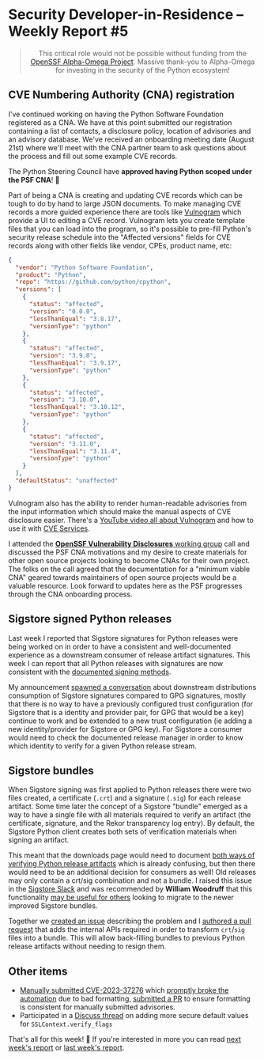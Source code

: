# Security Developer-in-Residence – Weekly Report #5

<blockquote>
  <center>This critical role would not be possible without funding from the <a href="https://alpha-omega.dev">OpenSSF Alpha-Omega Project</a>.
  Massive thank-you to Alpha-Omega for investing in the security of the Python ecosystem!</center>
</blockquote>

## CVE Numbering Authority (CNA) registration

I've continued working on having the Python Software Foundation registered as a CNA. We have at this
point submitted our registration containing a list of contacts, a disclosure policy, location of
advisories and an advisory database. We've received an onboarding meeting date (August 21st) where
we'll meet with the CNA partner team to ask questions about the process and fill out some example CVE records.

The Python Steering Council have **approved having Python scoped under the PSF CNA**! 🥳

Part of being a CNA is creating and updating CVE records which can be tough to do by hand to large JSON documents.
To make managing CVE records a more guided experience there are tools like [Vulnogram](https://github.com/Vulnogram/Vulnogram)
which provide a UI to editing a CVE record. Vulnogram lets you create template files that you can load into
the program, so it's possible to pre-fill Python's security release schedule into the "Affected versions"
fields for CVE records along with other fields like vendor, CPEs, product name, etc:

```json
{
  "vendor": "Python Software Foundation",
  "product": "Python",
  "repo": "https://github.com/python/cpython",
  "versions": [
    {
      "status": "affected",
      "version": "0.0.0",
      "lessThanEqual": "3.8.17",
      "versionType": "python"
    },
    {
      "status": "affected",
      "version": "3.9.0",
      "lessThanEqual": "3.9.17",
      "versionType": "python"
    },
    {
      "status": "affected",
      "version": "3.10.0",
      "lessThanEqual": "3.10.12",
      "versionType": "python"
    },
    {
      "status": "affected",
      "version": "3.11.0",
      "lessThanEqual": "3.11.4",
      "versionType": "python"
    }
  ],
  "defaultStatus": "unaffected"
}
```

Vulnogram also has the ability to render human-readable advisories from the input information which should make the manual
aspects of CVE disclosure easier. There's a [YouTube video all about Vulnogram](https://www.youtube.com/watch?v=o3V-fmQpC0o)
and how to use it with [CVE Services](https://www.cve.org/AllResources/CveServices).

I attended the [**OpenSSF Vulnerability Disclosures** working group](https://github.com/ossf/wg-vulnerability-disclosures)
call and discussed the PSF CNA motivations and my desire to create materials for other open source projects looking to become CNAs for their own project.
The folks on the call agreed that the documentation for a "minimum viable CNA" geared towards maintainers of open source projects would be
a valuable resource. Look forward to updates here as the PSF progresses through the CNA onboarding process.

## Sigstore signed Python releases

Last week I reported that Sigstore signatures for Python releases were being worked on in order to have a consistent
and well-documented experience as a downstream consumer of release artifact signatures. This week I can report that
all Python releases with signatures are now consistent with the [documented signing methods](https://www.python.org/download/sigstore).

My announcement [spawned a conversation](https://fosstodon.org/@sethmlarson/110781155153378648) about downstream distributions consumption of Sigstore signatures
compared to GPG signatures, mostly that there is no way to have a previously configured trust configuration (for Sigstore that is a identity and provider pair,
for GPG that would be a key) continue to work and be extended to a new trust configuration (ie adding a new identity/provider for Sigstore or GPG key).
For Sigstore a consumer would need to check the documented release manager in order to know which identity to verify for a given Python release stream.

## Sigstore bundles

When Sigstore signing was first applied to Python releases there were two files created, a certificate (`.crt`) and a signature (`.sig`)
for each release artifact. Some time later the concept of a Sigstore "bundle" emerged as a way to have a single file with all materials
required to verify an artifact (the certificate, signature, and the Rekor transparency log entry). By default, the Sigstore Python client
creates both sets of verification materials when signing an artifact.

This meant that the downloads page would need to document [both ways of verifying Python release artifacts](https://github.com/python/pythondotorg/issues/2285)
which is already confusing, but then there would need to be an additional decision for consumers as well! Old releases may only contain a crt/sig combination
and not a bundle. I raised this issue in the [Sigstore Slack](https://www.sigstore.dev/community) and was recommended by **William Woodruff** that this
functionality [may be useful for others](https://github.com/sigstore/sigstore-python/issues/718#issuecomment-1654048226) looking to migrate to the newer improved Sigstore bundles.

Together we [created an issue](https://github.com/sigstore/sigstore-python/issues/718) describing the problem and I [authored a pull request](https://github.com/sigstore/sigstore-python/pull/719) that adds the internal APIs
required in order to transform `crt`/`sig` files into a bundle. This will allow back-filling bundles to previous Python release artifacts without needing to resign them.

## Other items

* [Manually submitted CVE-2023-37276](https://github.com/pypa/advisory-database/pull/134) which [promptly broke the automation](https://github.com/pypa/advisory-database/pull/135) due to bad formatting, [submitted a PR](https://github.com/pypa/advisory-database/pull/137) to ensure formatting is consistent for manually submitted advisories.
* Participated in a [Discuss thread](https://discuss.python.org/t/ssl-changing-the-default-sslcontext-verify-flags/30230) on adding more secure default values for `SSLContext.verify_flags`

That's all for this week! 👋 If you're interested in more you can read [next week's report](http://sethmlarson.dev/security-developer-in-residence-weekly-report-6) or [last week's report](http://sethmlarson.dev/security-developer-in-residence-weekly-report-4).
